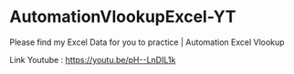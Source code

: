 # AutomationVlookupExcel-YT
Please find my Excel Data for you to practice | Automation Excel Vlookup 

Link Youtube : 
https://youtu.be/pH--LnDIL1k 

